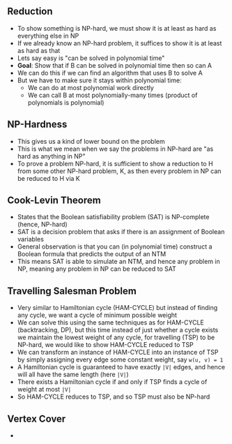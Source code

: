 ## Reduction
- To show something is NP-hard, we must show it is at least as hard as everything else in NP
- If we already know an NP-hard problem, it suffices to show it is at least as hard as that
- Lets say easy is "can be solved in polynomial time"
- **Goal**: Show that if B can be solved in polynomial time then so can A
- We can do this if we can find an algorithm that uses B to solve A
- But we have to make sure it stays within polynomial time:
	- We can do at most polynomial work directly
	- We can call B at most polynomially-many times (product of polynomials is polynomial)

## NP-Hardness 
- This gives us a kind of lower bound on the problem
- This is what we mean when we say the problems in NP-hard are "as hard as anything in NP"
- To prove a problem NP-hard, it is sufficient to show a reduction to H from some other NP-hard problem, K, as then every problem in NP can be reduced to H via K

## Cook-Levin Theorem
- States that the Boolean satisfiability problem (SAT) is NP-complete (hence, NP-hard)
- SAT is a decision problem that asks if there is an assignment of Boolean variables
- General observation is that you can (in polynomial time) construct a Boolean formula that predicts the output of an NTM
- This means SAT is able to simulate an NTM, and hence any problem in NP, meaning any problem in NP can be reduced to SAT

## Travelling Salesman Problem
- Very similar to Hamiltonian cycle (HAM-CYCLE) but instead of finding any cycle, we want a cycle of minimum possible weight
- We can solve this using the same techniques as for HAM-CYCLE (backtracking, DP), but this time instead of just whether a cycle exists we maintain the lowest weight of any cycle, for travelling (TSP) to be NP-hard, we would like to show HAM-CYCLE reduced to TSP
- We can transform an instance of HAM-CYCLE into an instance of TSP by simply assigning every edge some constant weight, say `w(u, v) = 1`
- A Hamiltonian cycle is guaranteed to have exactly `|V|` edges, and hence will all have the same length (here `|V|`)
- There exists a Hamiltonian cycle if and only if TSP finds a cycle of weight at most `|V|`
- So HAM-CYCLE reduces to TSP, and so TSP must also be NP-hard

## Vertex Cover
-